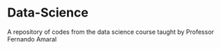 # Data-Science

A repository of codes from the data science course taught by Professor Fernando Amaral
